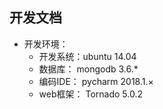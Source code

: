 ## 开发文档 ##
- 开发环境：
    * 开发系统：ubuntu 14.04
    * 数据库： mongodb 3.6.*
    * 编码IDE： pycharm 2018.1.×
    * web框架： Tornado 5.0.2
